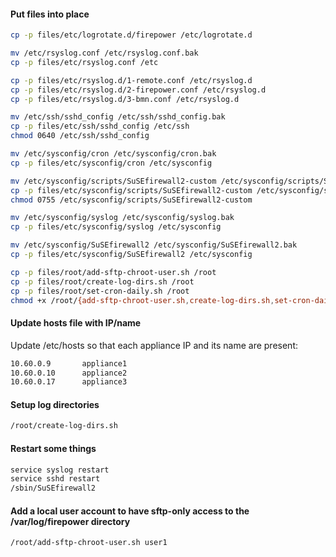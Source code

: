 #### Put files into place

```sh
cp -p files/etc/logrotate.d/firepower /etc/logrotate.d

mv /etc/rsyslog.conf /etc/rsyslog.conf.bak
cp -p files/etc/rsyslog.conf /etc

cp -p files/etc/rsyslog.d/1-remote.conf /etc/rsyslog.d
cp -p files/etc/rsyslog.d/2-firepower.conf /etc/rsyslog.d
cp -p files/etc/rsyslog.d/3-bmn.conf /etc/rsyslog.d

mv /etc/ssh/sshd_config /etc/ssh/sshd_config.bak
cp -p files/etc/ssh/sshd_config /etc/ssh
chmod 0640 /etc/ssh/sshd_config

mv /etc/sysconfig/cron /etc/sysconfig/cron.bak
cp -p files/etc/sysconfig/cron /etc/sysconfig

mv /etc/sysconfig/scripts/SuSEfirewall2-custom /etc/sysconfig/scripts/SuSEfirewall2-custom.bak
cp -p files/etc/sysconfig/scripts/SuSEfirewall2-custom /etc/sysconfig/scripts
chmod 0755 /etc/sysconfig/scripts/SuSEfirewall2-custom

mv /etc/sysconfig/syslog /etc/sysconfig/syslog.bak
cp -p files/etc/sysconfig/syslog /etc/sysconfig

mv /etc/sysconfig/SuSEfirewall2 /etc/sysconfig/SuSEfirewall2.bak
cp -p files/etc/sysconfig/SuSEfirewall2 /etc/sysconfig

cp -p files/root/add-sftp-chroot-user.sh /root
cp -p files/root/create-log-dirs.sh /root
cp -p files/root/set-cron-daily.sh /root
chmod +x /root/{add-sftp-chroot-user.sh,create-log-dirs.sh,set-cron-daily.sh}
```

#### Update hosts file with IP/name

Update /etc/hosts so that each appliance IP and its name are present:

```sh
10.60.0.9       appliance1
10.60.0.10      appliance2
10.60.0.17      appliance3
```

#### Setup log directories

```sh
/root/create-log-dirs.sh
```

#### Restart some things

```sh
service syslog restart
service sshd restart
/sbin/SuSEfirewall2
```

#### Add a local user account to have sftp-only access to the /var/log/firepower directory

```sh
/root/add-sftp-chroot-user.sh user1
```
